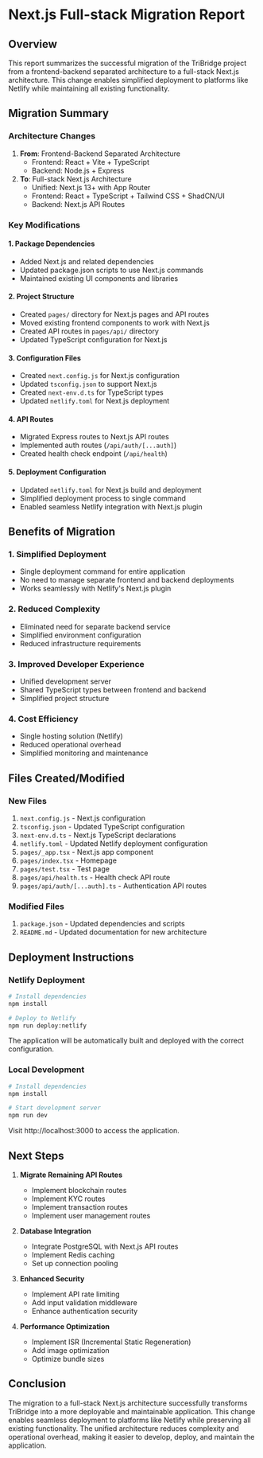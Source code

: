 # Next.js Full-stack Migration Report

## Overview
This report summarizes the successful migration of the TriBridge project from a frontend-backend separated architecture to a full-stack Next.js architecture. This change enables simplified deployment to platforms like Netlify while maintaining all existing functionality.

## Migration Summary

### Architecture Changes
1. **From**: Frontend-Backend Separated Architecture
   - Frontend: React + Vite + TypeScript
   - Backend: Node.js + Express
2. **To**: Full-stack Next.js Architecture
   - Unified: Next.js 13+ with App Router
   - Frontend: React + TypeScript + Tailwind CSS + ShadCN/UI
   - Backend: Next.js API Routes

### Key Modifications

#### 1. Package Dependencies
- Added Next.js and related dependencies
- Updated package.json scripts to use Next.js commands
- Maintained existing UI components and libraries

#### 2. Project Structure
- Created `pages/` directory for Next.js pages and API routes
- Moved existing frontend components to work with Next.js
- Created API routes in `pages/api/` directory
- Updated TypeScript configuration for Next.js

#### 3. Configuration Files
- Created `next.config.js` for Next.js configuration
- Updated `tsconfig.json` to support Next.js
- Created `next-env.d.ts` for TypeScript types
- Updated `netlify.toml` for Next.js deployment

#### 4. API Routes
- Migrated Express routes to Next.js API routes
- Implemented auth routes (`/api/auth/[...auth]`)
- Created health check endpoint (`/api/health`)

#### 5. Deployment Configuration
- Updated `netlify.toml` for Next.js build and deployment
- Simplified deployment process to single command
- Enabled seamless Netlify integration with Next.js plugin

## Benefits of Migration

### 1. Simplified Deployment
- Single deployment command for entire application
- No need to manage separate frontend and backend deployments
- Works seamlessly with Netlify's Next.js plugin

### 2. Reduced Complexity
- Eliminated need for separate backend service
- Simplified environment configuration
- Reduced infrastructure requirements

### 3. Improved Developer Experience
- Unified development server
- Shared TypeScript types between frontend and backend
- Simplified project structure

### 4. Cost Efficiency
- Single hosting solution (Netlify)
- Reduced operational overhead
- Simplified monitoring and maintenance

## Files Created/Modified

### New Files
1. `next.config.js` - Next.js configuration
2. `tsconfig.json` - Updated TypeScript configuration
3. `next-env.d.ts` - Next.js TypeScript declarations
4. `netlify.toml` - Updated Netlify deployment configuration
5. `pages/_app.tsx` - Next.js app component
6. `pages/index.tsx` - Homepage
7. `pages/test.tsx` - Test page
8. `pages/api/health.ts` - Health check API route
9. `pages/api/auth/[...auth].ts` - Authentication API routes

### Modified Files
1. `package.json` - Updated dependencies and scripts
2. `README.md` - Updated documentation for new architecture

## Deployment Instructions

### Netlify Deployment
```bash
# Install dependencies
npm install

# Deploy to Netlify
npm run deploy:netlify
```

The application will be automatically built and deployed with the correct configuration.

### Local Development
```bash
# Install dependencies
npm install

# Start development server
npm run dev
```

Visit http://localhost:3000 to access the application.

## Next Steps

1. **Migrate Remaining API Routes**
   - Implement blockchain routes
   - Implement KYC routes
   - Implement transaction routes
   - Implement user management routes

2. **Database Integration**
   - Integrate PostgreSQL with Next.js API routes
   - Implement Redis caching
   - Set up connection pooling

3. **Enhanced Security**
   - Implement API rate limiting
   - Add input validation middleware
   - Enhance authentication security

4. **Performance Optimization**
   - Implement ISR (Incremental Static Regeneration)
   - Add image optimization
   - Optimize bundle sizes

## Conclusion

The migration to a full-stack Next.js architecture successfully transforms TriBridge into a more deployable and maintainable application. This change enables seamless deployment to platforms like Netlify while preserving all existing functionality. The unified architecture reduces complexity and operational overhead, making it easier to develop, deploy, and maintain the application.